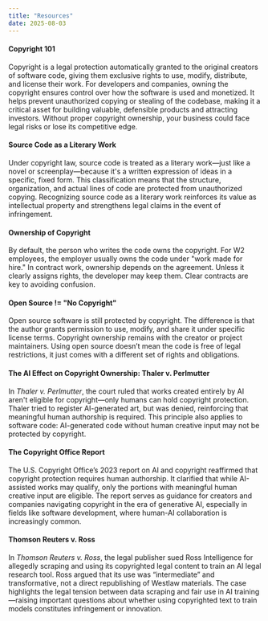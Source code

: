 ```yaml
---
title: "Resources"
date: 2025-08-03
---
```


#### Copyright 101
Copyright is a legal protection automatically granted to the original creators of software code, giving them exclusive rights to use, modify, distribute, and license their work. For developers and companies, owning the copyright ensures control over how the software is used and monetized. It helps prevent unauthorized copying or stealing of the codebase, making it a critical asset for building valuable, defensible products and attracting investors. Without proper copyright ownership, your business could face legal risks or lose its competitive edge.

#### Source Code as a Literary Work
Under copyright law, source code is treated as a literary work—just like a novel or screenplay—because it's a written expression of ideas in a specific, fixed form. This classification means that the structure, organization, and actual lines of code are protected from unauthorized copying. Recognizing source code as a literary work reinforces its value as intellectual property and strengthens legal claims in the event of infringement.

#### Ownership of Copyright
By default, the person who writes the code owns the copyright. For W2 employees, the employer usually owns the code under "work made for hire." In contract work, ownership depends on the agreement. Unless it clearly assigns rights, the developer may keep them. Clear contracts are key to avoiding confusion.

#### Open Source != "No Copyright"
Open source software is still protected by copyright. The difference is that the author grants permission to use, modify, and share it under specific license terms. Copyright ownership remains with the creator or project maintainers. Using open source doesn’t mean the code is free of legal restrictions, it just comes with a different set of rights and obligations.

#### The AI Effect on Copyright Ownership: Thaler v. Perlmutter
In *Thaler v. Perlmutter*, the court ruled that works created entirely by AI aren't eligible for copyright—only humans can hold copyright protection. Thaler tried to register AI-generated art, but was denied, reinforcing that meaningful human authorship is required. This principle also applies to software code: AI-generated code without human creative input may not be protected by copyright.

#### The Copyright Office Report
The U.S. Copyright Office’s 2023 report on AI and copyright reaffirmed that copyright protection requires human authorship. It clarified that while AI-assisted works may qualify, only the portions with meaningful human creative input are eligible. The report serves as guidance for creators and companies navigating copyright in the era of generative AI, especially in fields like software development, where human-AI collaboration is increasingly common.

#### Thomson Reuters v. Ross
In *Thomson Reuters v. Ross*, the legal publisher sued Ross Intelligence for allegedly scraping and using its copyrighted legal content to train an AI legal research tool. Ross argued that its use was “intermediate” and transformative, not a direct republishing of Westlaw materials. The case highlights the legal tension between data scraping and fair use in AI training—raising important questions about whether using copyrighted text to train models constitutes infringement or innovation.
